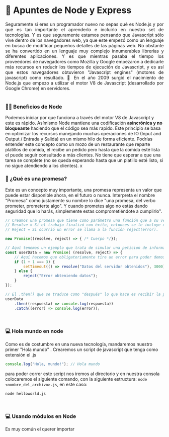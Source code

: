 # 📕 **Apuntes de Node y Express**

<div style="text-align: justify">
    Seguramente si eres un programador nuevo no sepas qué es Node.js y por qué es tan importante el aprenderlo e incluirlo en nuestro set de tecnologías. Y es que seguramente estamos pensando que Javascript sólo vive dentro de los navegadores web, ya que este empezó como un lenguaje en busca de modificar pequeños detalles de las páginas web. No obstante se ha convertido en un lenguaje muy complejo innumerables librerías y diferentes aplicaciones. Y es que mientras pasaba el tiempo los proveedores de navegadores como Mozilla y Google empezaron a dedicarle más recursos en reducir los tiempos de ejecución de Javascript, y es así que estos navegadores obtuvieron "Javascript engines" (motores de javascript) como resultado. 📅 En el año 2009 surgió el nacimiento de Node.js que empezo a utilizar el motor V8 de Javascript (desarrollado por Google Chrome) en servidores.
</div><br/>

### **🙋‍♂️ Beneficios de Node**
Podemos iniciar por que funciona a través del motor V8 de Javascript y este es rápido. Asímismo Node mantiene una codificación **asincrónica y no bloqueante** haciendo que el código sea más rapido. Este principio se basa en optimizar los recursos manejando muchas operaciones de IO (Input and Output / Entrada y Salida) en un mismo hilo de forma eficiente. Podrías entender este concepto como un mozo de un restaurante que reparte platillos de comida, el recibe un pedido pero hasta que la comida esté lista el puede seguir consultado a más clientes. No tiene que esperar a que una tarea se complete (no se queda esperando hasta que un platillo esté listo, si no sigue atendiendo a los clientes).
x
### **🤔 ¿Qué es una promesa?**
Este es un concepto muy importante, una promesa representa un valor que puede estar disponible ahora, en el futuro o nunca. Interpreta el nombre "Promesa" como justamente su nombre lo dice "una promesa, del verbo prometer, prometerte algo". Y cuando prometes algo no estás dando seguridad que lo harás, simplemente estas comprometiéndote a cumplirlo".

```js
// Creamos una promesa que tiene como parámetro una función que a su vez recibe dós parámetros, (resolve, reject).
// Resolve = Si el trabajo finalizó con éxito, entonces se le incluye un valor a la función resolve(valor).
// Reject = Si ocurrió un error se llama a la función reject(error).

new Promise((resolve, reject) => { /* Cuerpo */});

// Aquí tenemos un ejemplo que trata de simular una peticion de informacion a un servidor, que dentro de ella tiene un temporizador de 3 segundos para demostrar que esta promesa trabaja asincronicamente es decir, que se queda esperando una respuesta si existe.
const userData = new Promise( (resolve, reject) => {
    // Aquí hacemos que obligatoriamente tire un error para poder demostrar el reject()
    if (1 + 1 === 3) {
        setTimeout(() => resolve("Datos del servidor obtenidos"), 3000);
    } else {
        reject("Error obteniendo datos");
    }
});

// El .then() que se traduce como "después" lo que hace es recibir la promesa, y maneja el resultado.
userData
    .then((respuesta) => console.log(respuesta))
    .catch((error) => console.log(error));

```

<br />

### **💻 Hola mundo en node**
Como es de costumbre en una nueva tecnología, mandaremos nuestro primer "Hola mundo" . Crearemos un script de javascript que tenga como extensión el .js

```js
console.log("Hola, mundo!"); // Hola mundo
```

para poder correr este script nos iremos al directorio y en nuestra consola colocaremos el siguiente comando, con la siguiente estructura: <code>node <nombre_del_archivo>.js</code>, en este caso:

```
node helloworld.js
```

<br />

### **💻 Usando módulos en Node**
Es muy común el querer importar 
